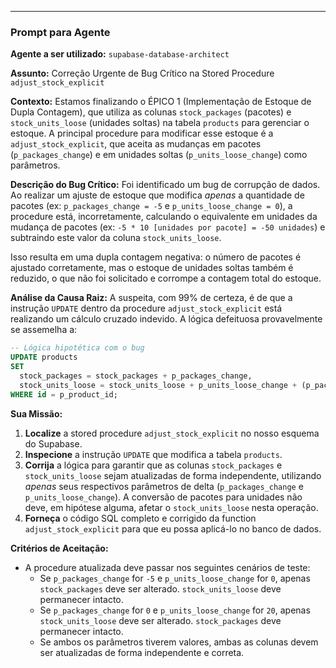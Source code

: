 

-----

### Prompt para Agente

**Agente a ser utilizado:** `supabase-database-architect`

**Assunto:** Correção Urgente de Bug Crítico na Stored Procedure `adjust_stock_explicit`

**Contexto:**
Estamos finalizando o ÉPICO 1 (Implementação de Estoque de Dupla Contagem), que utiliza as colunas `stock_packages` (pacotes) e `stock_units_loose` (unidades soltas) na tabela `products` para gerenciar o estoque. A principal procedure para modificar esse estoque é a `adjust_stock_explicit`, que aceita as mudanças em pacotes (`p_packages_change`) e em unidades soltas (`p_units_loose_change`) como parâmetros.

**Descrição do Bug Crítico:**
Foi identificado um bug de corrupção de dados. Ao realizar um ajuste de estoque que modifica *apenas* a quantidade de pacotes (ex: `p_packages_change = -5` e `p_units_loose_change = 0`), a procedure está, incorretamente, calculando o equivalente em unidades da mudança de pacotes (ex: `-5 * 10 [unidades por pacote] = -50 unidades`) e subtraindo este valor da coluna `stock_units_loose`.

Isso resulta em uma dupla contagem negativa: o número de pacotes é ajustado corretamente, mas o estoque de unidades soltas também é reduzido, o que não foi solicitado e corrompe a contagem total do estoque.

**Análise da Causa Raiz:**
A suspeita, com 99% de certeza, é de que a instrução `UPDATE` dentro da procedure `adjust_stock_explicit` está realizando um cálculo cruzado indevido. A lógica defeituosa provavelmente se assemelha a:

```sql
-- Lógica hipotética com o bug
UPDATE products
SET
  stock_packages = stock_packages + p_packages_change,
  stock_units_loose = stock_units_loose + p_units_loose_change + (p_packages_change * package_units) -- LINHA INCORRETA
WHERE id = p_product_id;
```

**Sua Missão:**

1.  **Localize** a stored procedure `adjust_stock_explicit` no nosso esquema do Supabase.
2.  **Inspecione** a instrução `UPDATE` que modifica a tabela `products`.
3.  **Corrija** a lógica para garantir que as colunas `stock_packages` e `stock_units_loose` sejam atualizadas de forma independente, utilizando *apenas* seus respectivos parâmetros de delta (`p_packages_change` e `p_units_loose_change`). A conversão de pacotes para unidades não deve, em hipótese alguma, afetar o `stock_units_loose` nesta operação.
4.  **Forneça** o código SQL completo e corrigido da function `adjust_stock_explicit` para que eu possa aplicá-lo no banco de dados.

**Critérios de Aceitação:**

  - A procedure atualizada deve passar nos seguintes cenários de teste:
      - Se `p_packages_change` for `-5` e `p_units_loose_change` for `0`, apenas `stock_packages` deve ser alterado. `stock_units_loose` deve permanecer intacto.
      - Se `p_packages_change` for `0` e `p_units_loose_change` for `20`, apenas `stock_units_loose` deve ser alterado. `stock_packages` deve permanecer intacto.
      - Se ambos os parâmetros tiverem valores, ambas as colunas devem ser atualizadas de forma independente e correta.